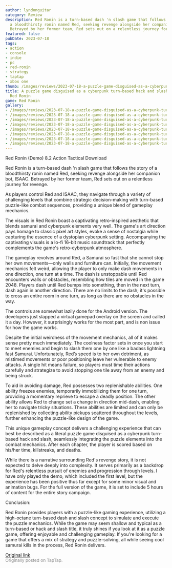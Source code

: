 ```yaml
---
author: lyndonguitar
category: Review
description: Red Ronin is a turn-based dash 'n slash game that follows the story of
  a bloodthirsty ronin named Red, seeking revenge alongside her companion bot, ISAAC.
  Betrayed by her former team, Red sets out on a relentless journey for revenge.
featured: false
pubDate: 2023-07-18
tags:
- action
- console
- indie
- pc
- red-ronin
- strategy
- taptap
- xbox one
thumb: /images/reviews/2023-07-18-a-puzzle-game-disguised-as-a-cyberpunk-turn-based-hack-and-slash--review---red-ronin-0.avif
title: A puzzle game disguised as a cyberpunk turn-based hack and slash | Review -
  Red Ronin
game: Red Ronin
gallery:
- /images/reviews/2023-07-18-a-puzzle-game-disguised-as-a-cyberpunk-turn-based-hack-and-slash--review---red-ronin-0.avif
- /images/reviews/2023-07-18-a-puzzle-game-disguised-as-a-cyberpunk-turn-based-hack-and-slash--review---red-ronin-1.avif
- /images/reviews/2023-07-18-a-puzzle-game-disguised-as-a-cyberpunk-turn-based-hack-and-slash--review---red-ronin-2.avif
- /images/reviews/2023-07-18-a-puzzle-game-disguised-as-a-cyberpunk-turn-based-hack-and-slash--review---red-ronin-3.avif
- /images/reviews/2023-07-18-a-puzzle-game-disguised-as-a-cyberpunk-turn-based-hack-and-slash--review---red-ronin-4.avif
- /images/reviews/2023-07-18-a-puzzle-game-disguised-as-a-cyberpunk-turn-based-hack-and-slash--review---red-ronin-5.avif
- /images/reviews/2023-07-18-a-puzzle-game-disguised-as-a-cyberpunk-turn-based-hack-and-slash--review---red-ronin-6.avif
- /images/reviews/2023-07-18-a-puzzle-game-disguised-as-a-cyberpunk-turn-based-hack-and-slash--review---red-ronin-7.avif
---
```

Red Ronin (Demo)
8.2
Action
Tactical
Download

Red Ronin is a turn-based dash 'n slash game that follows the story of a bloodthirsty ronin named Red, seeking revenge alongside her companion bot, ISAAC. Betrayed by her former team, Red sets out on a relentless journey for revenge.

As players control Red and ISAAC, they navigate through a variety of challenging levels that combine strategic decision-making with turn-based puzzle-like combat sequences, providing a unique blend of gameplay mechanics.

The visuals in Red Ronin boast a captivating retro-inspired aesthetic that blends samurai and cyberpunk elements very well. The game's art direction pays homage to classic pixel art styles, evoke a sense of nostalgia while capturing the essence of a dystopian cyberpunk setting. Accompanying the captivating visuals is a lo-fi 16-bit music soundtrack that perfectly complements the game's retro-cyberpunk atmosphere.

The gameplay revolves around Red, a Samurai so fast that she cannot stop her own movements—only walls and furniture can. Initially, the movement mechanics felt weird, allowing the player to only make dash movements in one direction, one turn at a time. The dash is unstoppable until Red encounters walls or obstacles, resembling how tiles are moved in the game 2048. Players dash until Red bumps into something, then in the next turn, dash again in another direction. There are no limits to the dash; it's possible to cross an entire room in one turn, as long as there are no obstacles in the way.

The controls are somewhat lazily done for the Android version. The developers just slapped a virtual gamepad overlay on the screen and called it a day. However, it surprisingly works for the most part, and is non issue for how the game works.

Despite the initial weirdness of the movement mechanics, all of it makes sense pretty much immediately. The coolness factor sets in once you start to meet enemies and begin to slash them one by one like a badass lightning fast Samurai. Unfortunately, Red’s speed is to her own detriment, as mistimed movements or poor positioning leave her vulnerable to enemy attacks. A single hit means failure, so players must time their actions carefully and strategize to avoid stopping one tile away from an enemy and being struck.

To aid in avoiding damage, Red possesses two replenishable abilities. One ability freezes enemies, temporarily immobilizing them for one turn, providing a momentary reprieve to escape a deadly position. The other ability allows Red to change set a change in direction mid-dash, enabling her to navigate tricky situations. These abilities are limited and can only be replenished by collecting ability pickups scattered throughout the levels, further enhancing the puzzle-like design of the game.

This unique gameplay concept delivers a challenging experience that can best be described as a literal puzzle game disguised as a cyberpunk turn-based hack and slash, seamlessly integrating the puzzle elements into the combat mechanics. After each chapter, the player is scored based on his/her time, killstreaks, and deaths.

While there is a narrative surrounding Red's revenge story, it is not expected to delve deeply into complexity. It serves primarily as a backdrop for Red's relentless pursuit of enemies and progression through levels. I have only played the demo, which included the first level, but the experience has been positive thus far except for some minor visual and animation bugs. For the full version of the game, it is set to include 5 hours of content for the entire story campaign.

Conclusion:

Red Ronin provides players with a puzzle-like gaming experience, utilizing a high-octane turn-based dash and slash concept to simulate and execute the puzzle mechanics. While the game may seem shallow and typical as a turn-based or hack and slash title, it truly shines if you look at it as a puzzle game, offering enjoyable and challenging gameplay. If you're looking for a game that offers a mix of strategy and puzzle-solving, all while seeing cool samurai kills in the process, Red Ronin delivers.

[Original link](https://m.taptap.io/post/6018031?share_id=317d55c6708a&utm_medium=share&utm_source=discord)<br><span style="font-size: 0.95em; color: #888;">Originally posted on TapTap.</span>